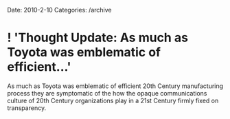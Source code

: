 Date: 2010-2-10
Categories: /archive

# ! 'Thought Update: As much as Toyota was emblematic of efficient...'

As much as Toyota was emblematic of efficient 20th Century manufacturing process they are symptomatic of the how the opaque communications culture of 20th Century organizations play in a 21st Century firmly fixed on transparency.
